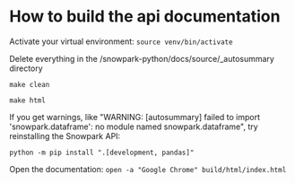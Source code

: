 # How to build the api documentation

Activate your virtual environment: `source venv/bin/activate`

Delete everything in the <root>/snowpark-python/docs/source/_autosummary directory

```make clean```

```make html```

If you get warnings, like "WARNING: [autosummary] failed to import 'snowpark.dataframe': no module named snowpark.dataframe", try reinstalling the Snowpark API:

```
python -m pip install ".[development, pandas]"
```

Open the documentation: `open -a "Google Chrome" build/html/index.html`